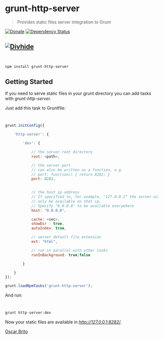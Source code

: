 # grunt-http-server
> Provides static files server integration to Grunt

[![Donate](https://www.paypalobjects.com/en_US/i/btn/btn_donate_LG.gif)](https://www.paypal.com/cgi-bin/webscr?cmd=_donations&business=NYVPSL7GBYD6A&lc=US&item_name=Oscar%20Brito&currency_code=EUR&bn=PP%2dDonationsBF%3abtn_donateCC_LG%2egif%3aNonHosted)
[![Dependency Status](https://gemnasium.com/aetheon/grunt-http-server.svg)](https://gemnasium.com/aetheon/grunt-http-server)


[![Divhide](http://blog.divhide.com/assets/images/divhide_192px.png)](http://site.divhide.com/)
---

```js


npm install grunt-http-server

```

## Getting Started

If you need to serve static files in your grunt directory you can add tasks with _grunt-http-server_.

Just add this task to Gruntfile:

```js


grunt.initConfig({

	'http-server': {

		'dev': {

			// the server root directory
			root: <path>,

			// the server port
			// can also be written as a function, e.g.
			// port: function() { return 8282; }
			port: 8282,
			

			// the host ip address
			// If specified to, for example, "127.0.0.1" the server will 
			// only be available on that ip.
			// Specify "0.0.0.0" to be available everywhere
			host: "0.0.0.0",

			cache: <sec>,
			showDir : true,
			autoIndex: true,

			// server default file extension
			ext: "html",

			// run in parallel with other tasks
			runInBackground: true|false

		}

	}
});

grunt.loadNpmTasks('grunt-http-server');


```

And run:

```js


grunt http-server:dev


```

Now your static files are available in _http://127.0.0.1:8282/_.


[Oscar Brito](http://blog.divhide.com)

